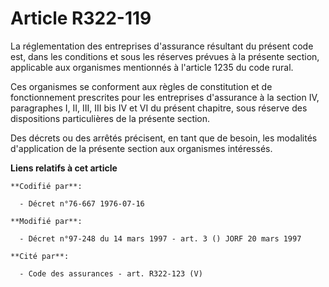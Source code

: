 # Article R322-119

La réglementation des entreprises d'assurance résultant du présent code est, dans les conditions et sous les réserves prévues
à la présente section, applicable aux organismes mentionnés à l'article 1235 du code rural.

Ces organismes se conforment aux règles de constitution et de fonctionnement prescrites pour les entreprises d'assurance à la
section IV, paragraphes I, II, III, III bis IV et VI du présent chapitre, sous réserve des dispositions particulières de la
présente section.

Des décrets ou des arrêtés précisent, en tant que de besoin, les modalités d'application de la présente section aux
organismes intéressés.

**Liens relatifs à cet article**

	**Codifié par**:

	  - Décret n°76-667 1976-07-16

	**Modifié par**:

	  - Décret n°97-248 du 14 mars 1997 - art. 3 () JORF 20 mars 1997

	**Cité par**:

	  - Code des assurances - art. R322-123 (V)
